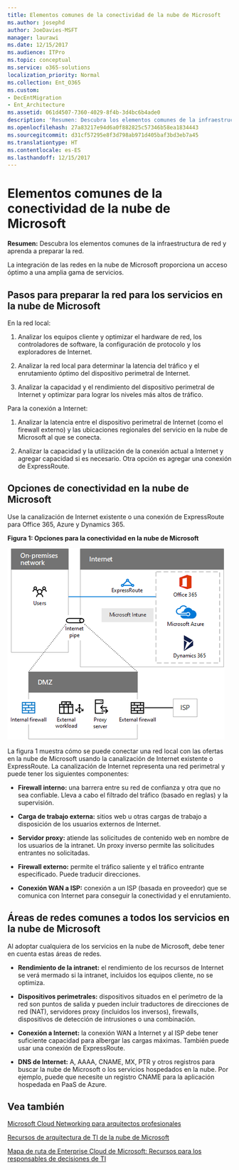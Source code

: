 ```yaml
---
title: Elementos comunes de la conectividad de la nube de Microsoft
ms.author: josephd
author: JoeDavies-MSFT
manager: laurawi
ms.date: 12/15/2017
ms.audience: ITPro
ms.topic: conceptual
ms.service: o365-solutions
localization_priority: Normal
ms.collection: Ent_O365
ms.custom:
- DecEntMigration
- Ent_Architecture
ms.assetid: 061d4507-7360-4029-8f4b-3d4bc6b4ade0
description: 'Resumen: Descubra los elementos comunes de la infraestructura de red y aprenda a preparar la red.'
ms.openlocfilehash: 27a83217e94d6a0f882825c57346b58ea1834443
ms.sourcegitcommit: d31cf57295e8f3d798ab971d405baf3bd3eb7a45
ms.translationtype: HT
ms.contentlocale: es-ES
ms.lasthandoff: 12/15/2017
---
```

# <a name="common-elements-of-microsoft-cloud-connectivity"></a>Elementos comunes de la conectividad de la nube de Microsoft

 **Resumen:** Descubra los elementos comunes de la infraestructura de red y aprenda a preparar la red.
  
La integración de las redes en la nube de Microsoft proporciona un acceso óptimo a una amplia gama de servicios.
  
## <a name="steps-to-prepare-your-network-for-microsoft-cloud-services"></a>Pasos para preparar la red para los servicios en la nube de Microsoft
<a name="steps"> </a>

En la red local:
  
1. Analizar los equipos cliente y optimizar el hardware de red, los controladores de software, la configuración de protocolo y los exploradores de Internet.
    
2. Analizar la red local para determinar la latencia del tráfico y el enrutamiento óptimo del dispositivo perimetral de Internet.
    
3. Analizar la capacidad y el rendimiento del dispositivo perimetral de Internet y optimizar para lograr los niveles más altos de tráfico.
    
Para la conexión a Internet:
  
1. Analizar la latencia entre el dispositivo perimetral de Internet (como el firewall externo) y las ubicaciones regionales del servicio en la nube de Microsoft al que se conecta.
    
2. Analizar la capacidad y la utilización de la conexión actual a Internet y agregar capacidad si es necesario. Otra opción es agregar una conexión de ExpressRoute.
    
## <a name="microsoft-cloud-connectivity-options"></a>Opciones de conectividad en la nube de Microsoft
<a name="steps"> </a>

Use la canalización de Internet existente o una conexión de ExpressRoute para Office 365, Azure y Dynamics 365.
  
**Figura 1: Opciones para la conectividad en la nube de Microsoft**

![Figura 1:  Opciones para la conectividad en la nube de Microsoft](images/Network_Poster/CommonElements.png)

  
La figura 1 muestra cómo se puede conectar una red local con las ofertas en la nube de Microsoft usando la canalización de Internet existente o ExpressRoute. La canalización de Internet representa una red perimetral y puede tener los siguientes componentes:
  
- **Firewall interno:** una barrera entre su red de confianza y otra que no sea confiable. Lleva a cabo el filtrado del tráfico (basado en reglas) y la supervisión.
    
- **Carga de trabajo externa:** sitios web u otras cargas de trabajo a disposición de los usuarios externos de Internet.
    
- **Servidor proxy:** atiende las solicitudes de contenido web en nombre de los usuarios de la intranet. Un proxy inverso permite las solicitudes entrantes no solicitadas.
    
- **Firewall externo:** permite el tráfico saliente y el tráfico entrante especificado. Puede traducir direcciones.
    
- **Conexión WAN a ISP:** conexión a un ISP (basada en proveedor) que se comunica con Internet para conseguir la conectividad y el enrutamiento.
    
## <a name="areas-of-networking-common-to-all-microsoft-cloud-services"></a>Áreas de redes comunes a todos los servicios en la nube de Microsoft
<a name="steps"> </a>

Al adoptar cualquiera de los servicios en la nube de Microsoft, debe tener en cuenta estas áreas de redes.
  
- **Rendimiento de la intranet:** el rendimiento de los recursos de Internet se verá mermado si la intranet, incluidos los equipos cliente, no se optimiza.
    
- **Dispositivos perimetrales:** dispositivos situados en el perímetro de la red son puntos de salida y pueden incluir traductores de direcciones de red (NAT), servidores proxy (incluidos los inversos), firewalls, dispositivos de detección de intrusiones o una combinación.
    
- **Conexión a Internet:** la conexión WAN a Internet y al ISP debe tener suficiente capacidad para albergar las cargas máximas. También puede usar una conexión de ExpressRoute.
    
- **DNS de Internet:** A, AAAA, CNAME, MX, PTR y otros registros para buscar la nube de Microsoft o los servicios hospedados en la nube. Por ejemplo, puede que necesite un registro CNAME para la aplicación hospedada en PaaS de Azure.
    
## <a name="see-also"></a>Vea también

<a name="steps"> </a>

[Microsoft Cloud Networking para arquitectos profesionales](microsoft-cloud-networking-for-enterprise-architects.md)
  
[Recursos de arquitectura de TI de la nube de Microsoft](microsoft-cloud-it-architecture-resources.md)

[Mapa de ruta de Enterprise Cloud de Microsoft: Recursos para los responsables de decisiones de TI](https://sway.com/FJ2xsyWtkJc2taRD)



